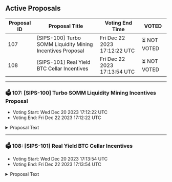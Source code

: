 ## Active Proposals

| Proposal ID | Proposal Title | Voting End Time | VOTED |
|-------------|----------------|-----------------|-------|
| 107 | [SIPS-100] Turbo SOMM Liquidity Mining Incentives Proposal | Fri Dec 22 2023 17:12:22 UTC | ⏳ NOT VOTED |
| 108 | [SIPS-101] Real Yield BTC Cellar Incentives | Fri Dec 22 2023 17:13:54 UTC | ⏳ NOT VOTED |

---

### 🗳 107: [SIPS-100] Turbo SOMM Liquidity Mining Incentives Proposal
- Voting Start: Wed Dec 20 2023 17:12:22 UTC
- Voting End: Fri Dec 22 2023 17:12:22 UTC

<details>
<summary>Proposal Text</summary>
 
This text proposal is to re-purpose the distributed SOMM incentives for TurboGHO towards TurboSOMM. If accepted, the multisig holding the incentives will direct them to TurboSOMM. For more information, see the corresponding forum post: https://community.sommelier.finance/t/sips-100-upcoming-turbo-somm-liquidity-mining-incentives-proposal/1225
</details>

---

### 🗳 108: [SIPS-101] Real Yield BTC Cellar Incentives
- Voting Start: Wed Dec 20 2023 17:13:54 UTC
- Voting End: Fri Dec 22 2023 17:13:54 UTC

<details>
<summary>Proposal Text</summary>
 
This proposal is intended to authorize a one-time transfer of 75,000 SOMM from the community pool to the CellarStaking contract, which is used to incentivize Real Yield BTC cellar depositors on Ethereum Mainnet.nnSee the corresponding forum post for more details: https://community.sommelier.finance/t/sips-101-upcoming-real-yield-btc-liquidity-mining-incentives-proposal/1226
</details>
